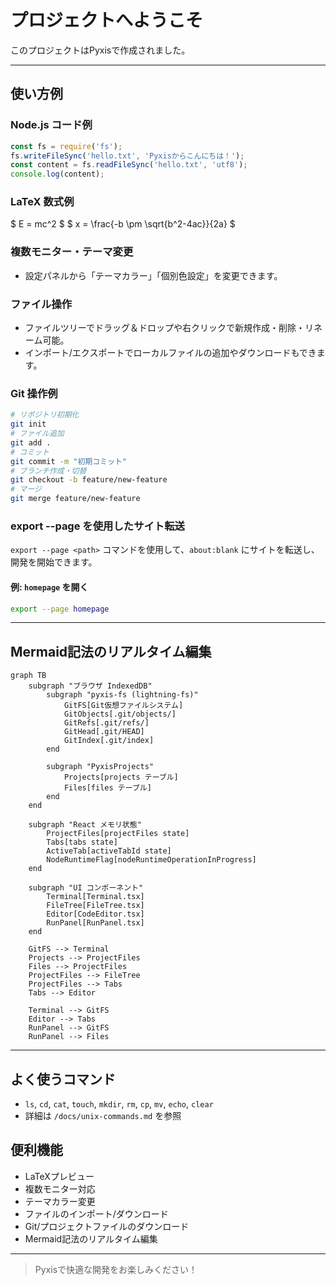 # プロジェクトへようこそ

このプロジェクトはPyxisで作成されました。

---

## 使い方例

### Node.js コード例
```javascript
const fs = require('fs');
fs.writeFileSync('hello.txt', 'Pyxisからこんにちは！');
const content = fs.readFileSync('hello.txt', 'utf8');
console.log(content);
```

### LaTeX 数式例
$
E = mc^2
$
$
x = \frac{-b \pm \sqrt{b^2-4ac}}{2a}
$

### 複数モニター・テーマ変更
- 設定パネルから「テーマカラー」「個別色設定」を変更できます。

### ファイル操作
- ファイルツリーでドラッグ＆ドロップや右クリックで新規作成・削除・リネーム可能。
- インポート/エクスポートでローカルファイルの追加やダウンロードもできます。

### Git 操作例
```bash
# リポジトリ初期化
git init
# ファイル追加
git add .
# コミット
git commit -m "初期コミット"
# ブランチ作成・切替
git checkout -b feature/new-feature
# マージ
git merge feature/new-feature
```

### export --page <path> を使用したサイト転送
`export --page <path>` コマンドを使用して、`about:blank` にサイトを転送し、開発を開始できます。

#### 例: `homepage` を開く
```bash
export --page homepage
```

---

## Mermaid記法のリアルタイム編集
```mermaid
graph TB
    subgraph "ブラウザ IndexedDB"
        subgraph "pyxis-fs (lightning-fs)"
            GitFS[Git仮想ファイルシステム]
            GitObjects[.git/objects/]
            GitRefs[.git/refs/]
            GitHead[.git/HEAD]
            GitIndex[.git/index]
        end
        
        subgraph "PyxisProjects"
            Projects[projects テーブル]
            Files[files テーブル]
        end
    end
    
    subgraph "React メモリ状態"
        ProjectFiles[projectFiles state]
        Tabs[tabs state]
        ActiveTab[activeTabId state]
        NodeRuntimeFlag[nodeRuntimeOperationInProgress]
    end
    
    subgraph "UI コンポーネント"
        Terminal[Terminal.tsx]
        FileTree[FileTree.tsx]
        Editor[CodeEditor.tsx]
        RunPanel[RunPanel.tsx]
    end
    
    GitFS --> Terminal
    Projects --> ProjectFiles
    Files --> ProjectFiles
    ProjectFiles --> FileTree
    ProjectFiles --> Tabs
    Tabs --> Editor
    
    Terminal --> GitFS
    Editor --> Tabs
    RunPanel --> GitFS
    RunPanel --> Files
```
---

## よく使うコマンド
- `ls`, `cd`, `cat`, `touch`, `mkdir`, `rm`, `cp`, `mv`, `echo`, `clear`
- 詳細は `/docs/unix-commands.md` を参照

## 便利機能
- LaTeXプレビュー
- 複数モニター対応
- テーマカラー変更
- ファイルのインポート/ダウンロード
- Git/プロジェクトファイルのダウンロード
- Mermaid記法のリアルタイム編集
---

> Pyxisで快適な開発をお楽しみください！
